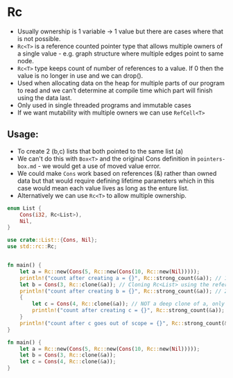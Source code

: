 # Rc<T>

- Usually ownership is 1 variable -> 1 value but there are cases where that is not possible.
- `Rc<T>` is a reference counted pointer type that allows multiple owners of a single value - e.g. graph structure where multiple edges point to same node.
- `Rc<T>` type keeps count of number of references to a value. If 0 then the value is no longer in use and we can drop().
- Used when allocating data on the heap for multiple parts of our program to read and we can’t determine at compile time which part will finish using the data last.
- Only used in single threaded programs and immutable cases
- If we want mutability with multiple owners we can use `RefCell<T>`

## Usage:

- To create 2 (b,c) lists that both pointed to the same list (a)
- We can't do this with `Box<T>` and the original Cons definition in `pointers-box.md` - we would get a use of moved value error.
- We could make `Cons` work based on references (&) rather than owned data but that would require defining lifetime parameters which in this case would mean each value lives as long as the enture list.
- Alternatively we can use `Rc<T>` to allow multiple ownership.

```rust
enum List {
    Cons(i32, Rc<List>),
    Nil,
}

use crate::List::{Cons, Nil};
use std::rc::Rc;


fn main() {
    let a = Rc::new(Cons(5, Rc::new(Cons(10, Rc::new(Nil)))));
    println!("count after creating a = {}", Rc::strong_count(&a)); // 1
    let b = Cons(3, Rc::clone(&a)); // Cloning Rc<List> using the reference increases the reference count of a
    println!("count after creating b = {}", Rc::strong_count(&a)); // 2
    {
        let c = Cons(4, Rc::clone(&a)); // NOT a deep clone of a, only increments the ref count which is fast.
        println!("count after creating c = {}", Rc::strong_count(&a)); // 3
    }
    println!("count after c goes out of scope = {}", Rc::strong_count(&a)); // 2 (c went out of scope)
}

fn main() {
    let a = Rc::new(Cons(5, Rc::new(Cons(10, Rc::new(Nil)))));
    let b = Cons(3, Rc::clone(&a));
    let c = Cons(4, Rc::clone(&a));
}
```
